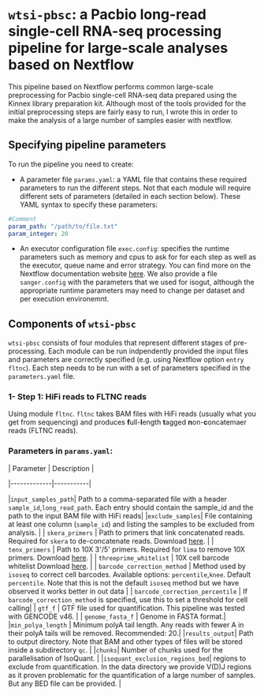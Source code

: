 # `wtsi-pbsc`: a Pacbio long-read single-cell RNA-seq processing pipeline for large-scale analyses based on Nextflow

This pipeline based on Nextflow performs common large-scale preprocessing for Pacbio single-cell RNA-seq data prepared using the Kinnex library preparation kit. Although most of the tools provided for the initial preprocessing steps are fairly easy to run, I wrote this in order to make the analysis of a large number of samples easier with nextflow.

## Specifying pipeline parameters
To run the pipeline you need to create:
 - A parameter file `params.yaml`: a YAML file that contains these required parameters to run the different steps. Not that each module will require different sets of parameters (detailed in each section below). These YAML syntax to specify these parameters:
```yaml
#Comment
param_path: "/path/to/file.txt"
param_integer: 20
```
 - An executor configuration file `exec.config`: specifies the runtime parameters such as memory and cpus to ask for for each step as well as the executor, queue name and error strategy. You can find more on the Nextflow documentation website [here](https://www.nextflow.io/docs/latest/config.html). We also provide a file `sanger.config` with the parameters that we used for isogut, although the appropriate runtime parameters may need to change per dataset and per execution environemnt.

## Components of `wtsi-pbsc`
`wtsi-pbsc` consists of four modules that represent different stages of pre-processing. Each module can be run indpendently provided the input files and parameters are correctly specified (e.g. using Nextflow option `entry fltnc`). Each step needs to be run with a set of parameters specified in the `parameters.yaml` file.
### 1- Step 1: HiFi reads to FLTNC reads
Using module `fltnc`. `fltnc` takes BAM files with HiFi reads (usually what you get from sequencing) and produces **f**ull-**l**ength **t**agged **n**on-**c**oncatemaer reads (FLTNC reads).


### Parameters in `params.yaml`:

| Parameter | Description |

|-------------|-----------|

|`input_samples_path`| Path to a comma-separated file with a header `sample_id`,`long_read_path`. Each entry should contain the sample\_id and the path to the input BAM file with HiFi reads|
|`exclude_samples`| File containing at least one column (`sample_id`) and listing the samples to be excluded from analysis. |
| `skera_primers` | Path to primers that link concatenated reads. Required for `skera` to de-concatenate reads. Download [here](https://downloads.pacbcloud.com/public/dataset/MAS-Seq/REF-MAS_adapters/MAS-Seq_Adapter_v1/mas16_primers.fasta). |
| `tenx_primers` | Path to 10X 3'/5' primers. Required for `lima` to remove 10X primers. Download [here](https://downloads.pacbcloud.com/public/dataset/MAS-Seq/REF-10x_primers/). |
| `threeprime_whitelist` | 10X cell barcode whitelist Download [here](https://downloads.pacbcloud.com/public/dataset/MAS-Seq/REF-10x_barcodes). |
| `barcode_correction_method` | Method used by `isoseq` to correct cell barcodes. Available options: `percentile`,`knee`. Default `percentile`. Note that this is not the default `isoseq` method but we have observed it works better in out data |
| `barcode_correction_percentile` | If `barcode_correction_method` is specified, use this to set a threshold for cell calling|
| `gtf_f` | GTF file used for quantification. This pipeline was tested with GENCODE v46. |
| `genome_fasta_f` | Genome in FASTA format.|
|`min_polya_length` | Minimum polyA tail length. Any reads with fewer A in their polyA tails will be removed. Recommended: 20.|
|`results_output`| Path to output directory. Note that BAM and other types of files will be stored inside a subdirectory `qc`. |
|`chunks`| Number of chunks used for the parallelisation of IsoQuant. |
|`isoquant_exclusion_regions_bed`| regions to exclude from quantification. In the data directory we provide V(D)J regions as it proven problematic for the quantification of a large number of samples. But any BED file can be provided. |










